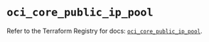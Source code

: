 # `oci_core_public_ip_pool`

Refer to the Terraform Registry for docs: [`oci_core_public_ip_pool`](https://registry.terraform.io/providers/oracle/oci/6.37.0/docs/resources/core_public_ip_pool).
